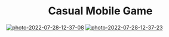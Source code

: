 <h1 align="center">Casual Mobile Game</h1>
 
<a href="https://ibb.co/tP63gXC"><img src="https://i.ibb.co/BKJwbNs/photo-2022-07-28-12-37-08.jpg" alt="photo-2022-07-28-12-37-08" border="0"></a>
<a href="https://ibb.co/BycyDdt"><img src="https://i.ibb.co/YcPc9Y3/photo-2022-07-28-12-37-23.jpg" alt="photo-2022-07-28-12-37-23" border="0"></a>
